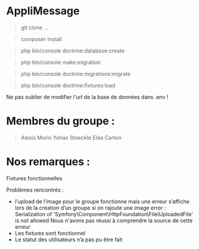 # AppliMessage

> git clone ...

> composer install

> php bin/console doctrine:database:create

> php bin/console make:migration

> php bin/console doctrine:migrations:migrate

> php bin/console doctrine:fixtures:load

Ne pas oublier de modifier l'url de la base de données dans .env !

# Membres du groupe :

> Alexis Morin
> Yohan Stoeckle
> Eléa Carton

# Nos remarques : 

Fixtures fonctionnelles

Problèmes rencontrés :

- l’upload de l’image pour le groupe fonctionne mais une erreur s’affiche lors de la création d’un groupe si on rajoute une image
error : Serialization of 'Symfony\Component\HttpFoundation\File\UploadedFile' is not allowed
Nous n'avons pas réussi à comprendre la source de cette erreur 
- Les fixtures sont fonctionnel
- Le statut des utilisateurs n’a pas pu être fait
